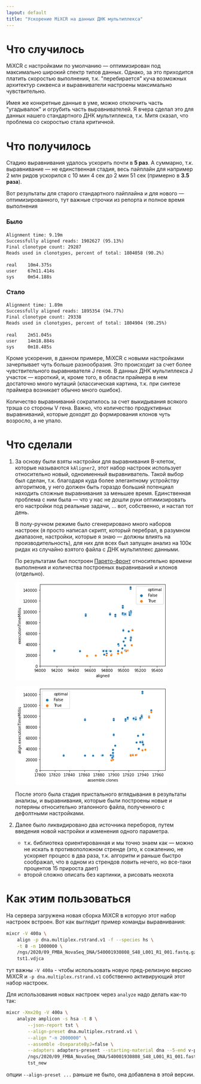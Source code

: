 ```yaml
---
layout: default
title: "Ускорение MiXCR на данных ДНК мультиплекса"
---
```


# Что случилось

MiXCR с настройками по умолчанию — оптимизирован под максимально широкий спектр типов данных. Однако, за это приходится платить скоростью выполнения, т.к. "перебирается" куча возможных архитектур сиквенса и выравниватели настроены максимально чувствительно.

Имея же конкретные данные в уме, можно отключить часть "угадывалок" и огрубить часть выравнивателей. Я вчера сделал это для данных нашего стандартного ДНК мультиплекса, т.к. Митя сказал, что проблема со скоростью стала критичной.

# Что получилось

Стадию выравнивания удалось ускорить почти в **5 раз**. А суммарно, т.к. выравнивание — не единственная стадия, весь пайплайн для например 2 млн ридов ускорился с 10 мин 4 cек до 2 мин 51 сек (примерно в **3.5 раза**).

Вот результаты для старого стандартного пайплайна и для нового — оптимизированного, тут важные строчки из репорта и полное время выполнения

### Было
```
Alignment time: 9.19m
Successfully aligned reads: 1902627 (95.13%)
Final clonotype count: 29287
Reads used in clonotypes, percent of total: 1804058 (90.2%)

real    10m4.375s
user    67m11.414s
sys     0m54.188s
```

### Стало
```
Alignment time: 1.89m
Successfully aligned reads: 1895354 (94.77%)
Final clonotype count: 29338
Reads used in clonotypes, percent of total: 1804904 (90.25%)

real    2m51.045s
user    14m18.884s
sys     0m18.485s
```

Кроме ускорения, в данном примере, MiXCR с новыми настройками зачерпывает чуть больше разнообразия. Это происходит за счет более чувствительного выравнивателя J генов. В данных ДНК мультиплекса J участок — короткий, и, кроме того, в области праймера в нем достаточно много мутаций (классическая картина, т.к. при синтезе праймера возникает обычно много ошибок).

Количество выравниваний сократилось за счет выкидывания всякого трэша со стороны V гена. Важно, что количество продуктивных выравниваний, которые доходят до формирования клонов чуть возросло, а не упало.

# Что сделали

1. За основу были взяты настройки для выравнивания B-клеток, которые называются `kAligner2`, этот набор настроек использует относительно новый, одноименный выравниватель. Такой выбор был сделан, т.к. благодаря куда более элегантному устройству алгоритмов, у него должен быть гораздо больший потенциал находить сложные выравнивания за меньшее время. Единственная проблема с ним была — что у нас не дошли руки оптимизировать его настройки под реальные задачи, ... вот, собственно, и настал тот день.
    
    В полу-ручном режиме было сгенерировано много наборов настроек (я просто написал скрипт, который перебрал, в разумном диапазоне, настройки, которые я знаю — должны влиять на производительность), для них для всех был запущен анализ на 100к ридах из случайно взятого файла с ДНК мультиплекс данными.

    По результатам был построен [Парето-фронт](https://en.wikipedia.org/wiki/Pareto_efficiency#Pareto_frontier) относительно времени выполнения и количества построеных выравниваний и клонов (отдельно).

   ![alignments](mixcr-speedup-dna-multiplex-alignments.png)

   ![clones](mixcr-speedup-dna-multiplex-clones.png)

   После этого была стадия пристального вглядывания в результаты анализы, и выравнивания, которые были построены новые и потеряны относительно эталонного файла, полученного с дефолтными настройками.

2. Далее было ликвидировано два источника переборов, путем введения новой настройки и изменения одного параметра.
   - т.к. библиотека ориентированная и мы точно знаем как — можно не искать в противоположном стренде (это, к сожалению, не ускоряет процесс в два раза, т.к. алгоритм и раньше быстро соображал, что в одном из стрендов ловить нечего, но все-таки процентов 15 прироста дает)
   - второй сложно описать без картинки, а рисовать неохота

# Как этим пользоваться

На сервера загружена новая сборка MiXCR в которую этот набор настроек встроен. Вот как выглядит пример команды выравнивания:

```bash
mixcr -V 400a \
    align -p dna.multiplex.rstrand.v1 -f --species hs \
    -t 8 -n 1000000 \
    /ngs/2020/09_FMBA_NovaSeq_DNA/540001930808_S48_L001_R1_001.fastq.gz /ngs/2020/09_FMBA_NovaSeq_DNA/540001930808_S48_L001_R2_001.fastq.gz \
    tst1.vdjca
```

тут важны `-V 400a` - чтобы использовать новую пред-релизную версию MiXCR и `-p dna.multiplex.rstrand.v1` собственно активирующий этот набор настроек.

Для использования новых настроек через `analyze` надо делать как-то так:

```bash
mixcr -Xmx20g -V 400a \
    analyze amplicon -s hsa -t 8 \
        --json-report tst \
        --align-preset dna.multiplex.rstrand.v1 \
        --align "-n 2000000" \
        --assemble -OseparateByJ=false \
        --adapters adapters-present --starting-material dna --5-end v-primers --3-end j-primers \
        /ngs/2020/09_FMBA_NovaSeq_DNA/540001930808_S48_L001_R1_001.fastq.gz /ngs/2020/09_FMBA_NovaSeq_DNA/540001930808_S48_L001_R2_001.fastq.gz \
        tst_new
```

опции `--align-preset ...` раньше не было, она добавлена в этой версии. 